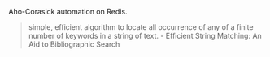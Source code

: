 Aho-Corasick automation on Redis.

> simple, efficient algorithm to locate all occurrence of any of a finite number of keywords in a string of text. - Efficient String Matching: An Aid to Bibliographic Search
